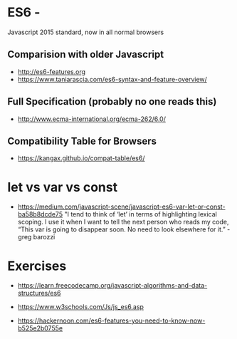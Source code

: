 # ES6 - 
Javascript 2015 standard, now in all normal browsers

## Comparision with older Javascript 
* http://es6-features.org
* https://www.taniarascia.com/es6-syntax-and-feature-overview/

## Full Specification (probably no one reads this)
* http://www.ecma-international.org/ecma-262/6.0/

## Compatibility Table for Browsers
* https://kangax.github.io/compat-table/es6/

# let vs var vs const

* https://medium.com/javascript-scene/javascript-es6-var-let-or-const-ba58b8dcde75
"I tend to think of ‘let’ in terms of highlighting lexical scoping. I use it when I want to tell the next person who reads my code, “This var is going to disappear soon. No need to look elsewhere for it.” - greg barozzi

# Exercises
* https://learn.freecodecamp.org/javascript-algorithms-and-data-structures/es6
* https://www.w3schools.com/Js/js_es6.asp

* https://hackernoon.com/es6-features-you-need-to-know-now-b525e2b0755e
